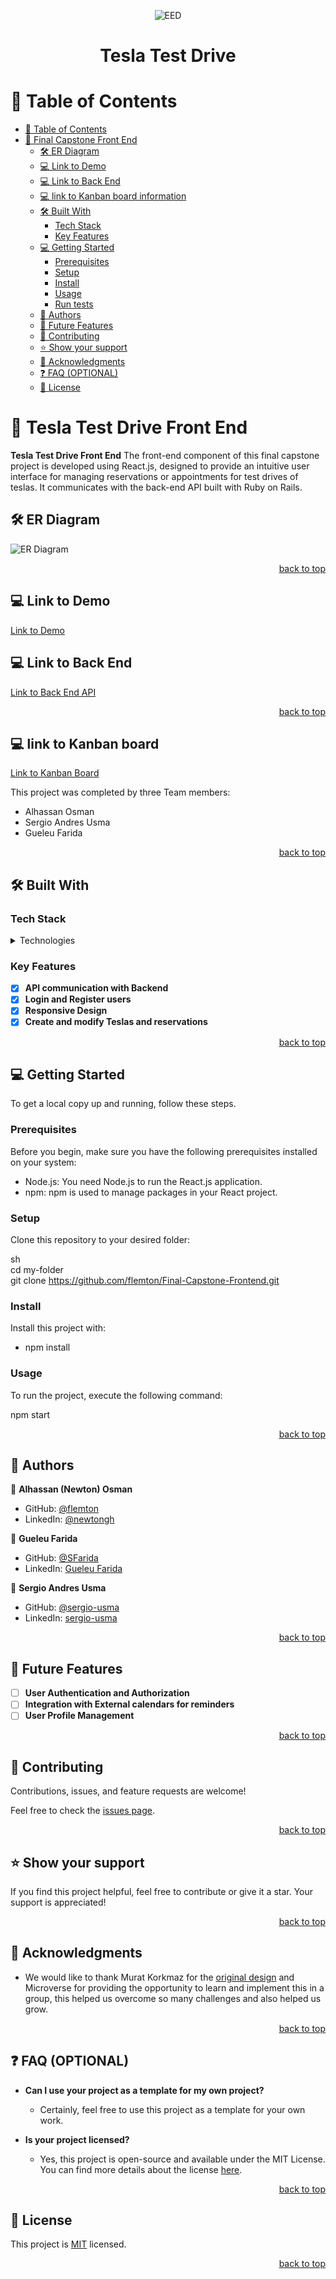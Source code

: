 <div align="center">

![EED](front.jpeg)

<a name="readme-top"></a>

  <h1><b>Tesla Test Drive</b></h1>

</div>

# 📗 Table of Contents

- [📗 Table of Contents](#-table-of-contents)
- [📖 Final Capstone Front End ](#-final-capstone-front-end-)
    - [🛠 ER Diagram ](#-er-diagram-)
    - [💻 Link to Demo ](#-link-to-demo-)
    - [💻 Link to Back End ](#-link-to-back-end-)
    - [💻 link to Kanban board information ](#-link-to-kanban-board-information-)
    - [🛠 Built With ](#-built-with-)
        - [Tech Stack ](#tech-stack-)
        - [Key Features ](#key-features-)
    - [💻 Getting Started ](#-getting-started-)
        - [Prerequisites](#prerequisites)
        - [Setup](#setup)
        - [Install](#install)
        - [Usage](#usage)
        - [Run tests](#run-tests)
    - [👥 Authors ](#-authors-)
    - [🔭 Future Features ](#-future-features-)
    - [🤝 Contributing ](#-contributing-)
    - [⭐️ Show your support ](#️-show-your-support-)
    - [🙏 Acknowledgments ](#-acknowledgments-)
    - [❓ FAQ (OPTIONAL) ](#-faq-optional-)
    - [📝 License ](#-license-)
# 📖 Tesla Test Drive Front End <a name="about-project"></a>

**Tesla Test Drive Front End** The front-end component of this final capstone project is developed using React.js, designed to provide an intuitive user interface for managing reservations or appointments for test drives of teslas. It communicates with the back-end API built with Ruby on Rails.

## 🛠 ER Diagram <a name="er-diagram"></a>

![ER Diagram](ERD.jpeg)

<p align="right"\><a href="#readme-top"\>back to top</a></p>

## 💻 Link to Demo <a name="link-to-demo"></a>

[Link to Demo]()

## 💻 Link to Back End <a name="link-to-back-end"></a>

[Link to Back End API](https://github.com/flemton/Final-Capstone-Backend)

<p align="right"\><a href="#readme-top"\>back to top</a></p>

## 💻 link to Kanban board <a name="built-with"></a>

[Link to Kanban Board](https://github.com/users/flemton/projects/3)

This project was completed by three Team members:

- Alhassan Osman
- Sergio Andres Usma
- Gueleu Farida

<p align="right"><a href="#readme-top">back to top</a></p>

## 🛠 Built With <a name="built-with"></a>

### Tech Stack <a name="tech-stack"></a>

<details>
  <summary>Technologies</summary>
  <ul>
    <li><a href="https://reactjs.org/">React.js</a></li>
  </ul>
</details>

### Key Features <a name="key-features"></a>

- [x] **API communication with Backend**
- [x] **Login and Register users**
- [x] **Responsive Design**
- [x] **Create and modify Teslas and reservations**

<p align="right"\><a href="#readme-top"\>back to top</a></p>

## 💻 Getting Started <a name="getting-started"></a>

To get a local copy up and running, follow these steps.

### Prerequisites

Before you begin, make sure you have the following prerequisites installed on your system:

- Node.js: You need Node.js to run the React.js application.
- npm: npm is used to manage packages in your React project.

### Setup

Clone this repository to your desired folder:

sh <br>
cd my-folder <br>
git clone https://github.com/flemton/Final-Capstone-Frontend.git

### Install

Install this project with:

- npm install

### Usage

To run the project, execute the following command:

npm start

<p align="right"><a href="#readme-top">back to top</a></p>

## 👥 Authors <a name="authors"></a>

👤 **Alhassan (Newton) Osman**

- GitHub: [@flemton](https://github.com/flemton)
- LinkedIn: [@newtongh](https://www.linkedin.com/in/newtongh/)

👤 **Gueleu Farida**

- GitHub: [@SFarida](https://github.com/SFarida)
- LinkedIn: [Gueleu Farida](https://www.linkedin.com/in/SFarida/)

👤 **Sergio Andres Usma**

- GitHub: [@sergio-usma](https://github.com/sergio-usma)
- LinkedIn: [sergio-usma](https://www.linkedin.com/in/sergio-usma/)

<p align="right"\><a href="#readme-top"\>back to top</a></p>

## 🔭 Future Features <a name="future-features"></a>

- [ ] **User Authentication and Authorization**
- [ ] **Integration with External calendars for reminders**
- [ ] **User Profile Management**

<p align="right"\><a href="#readme-top"\>back to top</a></p>

## 🤝 Contributing <a name="contributing"></a>

Contributions, issues, and feature requests are welcome!

Feel free to check the [issues page](https://github.com/flemton/Final-Capstone-Frontend/issues).

<p align="right"\><a href="#readme-top"\>back to top</a></p>

## ⭐️ Show your support <a name="support"></a>

If you find this project helpful, feel free to contribute or give it a star. Your support is appreciated!

<p align="right"\><a href="#readme-top"\>back to top</a></p>

## 🙏 Acknowledgments <a name="acknowledgments"></a>

- We would like to thank Murat Korkmaz for the [original design](https://www.behance.net/gallery/26425031/Vespa-Responsive-Redesign) and Microverse for providing the opportunity to learn and implement this in a group, this helped us overcome so many challenges and also helped us grow.

<p align="right"\><a href="#readme-top"\>back to top</a></p>

## ❓ FAQ (OPTIONAL) <a name="faq"></a>

- **Can I use your project as a template for my own project?**

    - Certainly, feel free to use this project as a template for your own work.

- **Is your project licensed?**

    - Yes, this project is open-source and available under the MIT License. You can find more details about the license [here](MIT.md).

<p align="right"\><a href="#readme-top"\>back to top</a></p>

## 📝 License <a name="license"></a>

This project is [MIT](./LICENSE) licensed.

<p align="right"\><a href="#readme-top"\>back to top</a></p>